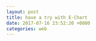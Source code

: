 ```yaml
---
layout: post
title: have a try with E-Chart
date: 2017-07-16 23:52:20 +0800
categories: web
---
```



<div id="main" style="width: 100%; min-height: 400px"></div>
<script type="text/javascript">
// 基于准备好的dom，初始化echarts实例
var myChart = echarts.init(document.getElementById('main'));

function updateChart() {
$.getJSON('https://dev.genghuiluo.cn/feed/weibo/realtimehot.json', function(data){


		var xdata = [];
		var ydata = [];

		$.each( data, function( key, val ) {
			xdata.push(val.key_text);	
			ydata.push(val.point);	
        });

  	        var option = {
            title: {
                text: '微博实时 top10 关键字(最近一周)',
				textStyle: {  
        			fontWeight: 'normal',              //标题颜色  
        			color: 'white'  
    			} 
            },
            tooltip: {},
            legend: {
                data:['热度']
            },
            xAxis: {
                data: xdata,
				axisLine:{  
                    lineStyle:{  
                        color:'green',  
                        width:1  
                    }  
                },
				axisLabel: {
				     interval: 0, //横轴信息全部显示
                }
            },
            yAxis: {
            	axisLine:{  
                    lineStyle:{  
                        color:'green',  
                        width:1  
                    }  
                }
            },
            series: [{
                name: '热度',
                type: 'bar',
                data: ydata,
            }]
        };
  
	myChart.setOption(option);

	})
}

$(document).ready(function() {
    updateChart();
});

var refresh=window.setInterval(function(){
  // call your function here
    updateChart();	
},300000);        

</script>
